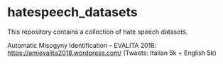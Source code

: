 # hatespeech_datasets
This repository contains a collection of hate speech datasets.

Automatic Misogyny Identification – EVALITA 2018: https://amievalita2018.wordpress.com/ (Tweets: Italian 5k + English 5k)
